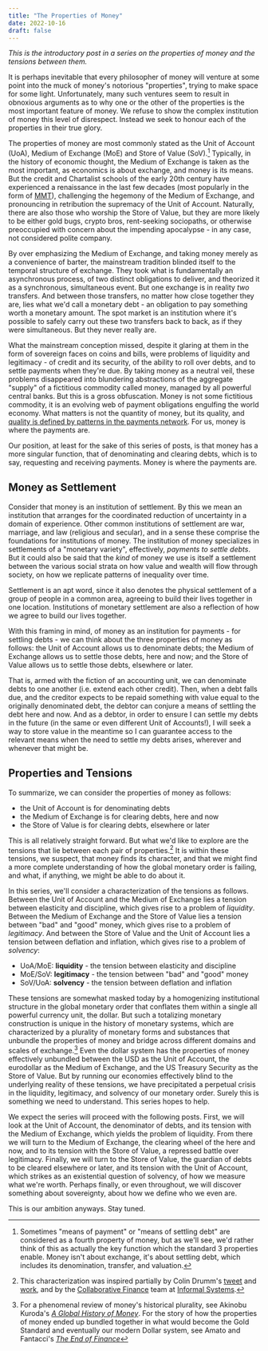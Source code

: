 ```yaml
--- 
title: "The Properties of Money" 
date: 2022-10-16
draft: false 
---
```


*This is the introductory post in a series on the properties of money and the
tensions between them.*

It is perhaps inevitable that every philosopher of money will venture at some point
into the muck of money's notorious "properties", trying to make space for some
light. Unfortunately, many such ventures seem to result in obnoxious
arguments as to why one or the other of the properties is the most important 
feature of money. We refuse to show the complex institution of
money this level of disrespect. Instead we seek to honour each of the properties
in their true glory.

The properties of money are most commonly stated as the
Unit of Account (UoA), Medium of Exchange (MoE)
and Store of Value (SoV).[^properties-payments] Typically, in the history of economic thought, the Medium of Exchange
is taken as the most important, as economics is about exchange, and money is its
means. But the credit and Chartalist schools of the early 20th century have
experienced a renaissance in the last few decades (most popularly in the form of
[MMT][MMT]), challenging the
hegemony of the Medium of Exchange, and pronouncing in retribution the
supremacy of the Unit of Account. Naturally, there are also those who worship the Store of Value, 
but they are more likely to be either gold bugs, crypto bros, 
rent-seeking sociopaths, or otherwise preoccupied with concern about the impending apocalypse - 
in any case, not considered polite company.

By over emphasizing the Medium of Exchange, and taking money merely as a convenience of barter,
the mainstream tradition blinded itself to the temporal structure of exchange.
They took what is fundamentally an asynchronous process, of two distinct obligations to deliver, 
and theorized it as a synchronous, simultaneous event. But one exchange is in reality *two* transfers. 
And between those transfers, no matter how close together they are, lies what we'd 
call a monetary debt - an obligation to pay something worth a monetary amount.
The spot market is an institution where it's possible to safely carry out these two
transfers back to back, as if they were simultaneous. But they never really are.

What the mainstream conception missed, despite it glaring at them in the form of 
sovereign faces on coins and bills, were problems of liquidity and legitimacy - of
credit and its security, of the ability to roll over debts, and to settle payments
when they're due. By taking money as a neutral veil, these problems disappeared
into blundering abstractions of the aggregate "supply" of a fictitious commodity called money, 
managed by all powerful central banks. But this is a gross obfuscation. Money is not some
fictitious commodity, it is an evolving web of payment obligations engulfing the world economy.
What matters is not the quantity of money, but its quality,
and [quality is defined by patterns in the payments
network](https://ebuchman.github.io/posts/velocity/).
For us, money is where the payments are.

Our position, at least for the sake of this series of posts, is that money has a more singular function, 
that of denominating and clearing debts, which is to say, 
requesting and receiving payments. Money is where the payments are.

## Money as Settlement

Consider that money is an institution of settlement. By this we mean
an institution that arranges for the coordinated reduction of uncertainty in a
domain of experience. Other common institutions of settlement are war, marriage,
and law (religious and secular), and in a sense these comprise the
foundations for institutions of money. The institution of money specializes in
settlements of a "monetary variety", effectively, *payments to settle debts*.
But it could also be said that the *kind* of money we use is itself
a settlement between the various social strata on how value and wealth will
flow through society, on how we replicate patterns of inequality over time. 

Settlement is an apt word, since it
also denotes the physical settlement of a group of people in a common area,
agreeing to build their lives together in one location. Institutions of monetary settlement
are also a reflection of how we agree to build our lives together.

With this framing in mind, of money as an institution for payments - for
settling debts - we can think about the three properties of money as follows: the
Unit of Account allows us to denominate debts; the Medium of Exchange allows us to settle those debts, here
and now; and the Store of Value allows us to settle those debts, elsewhere or later. 

That is, armed with the
fiction of an accounting unit, we can denominate debts to one another
(i.e. extend each other credit). Then, when a debt falls due, and the creditor expects
to be repaid something with value equal to the originally denominated debt, the
debtor can conjure a means of settling the debt here and now. And as a
debtor, in order to ensure I can settle my debts in the future (in the same or
even different Unit of Accounts!), I will seek a way to store value in the meantime so I can guarantee access to 
the relevant means when the need to settle my debts arises, wherever and
whenever that might be.

## Properties and Tensions

To summarize, we can consider the properties of money as follows:

- the Unit of Account is for denominating debts
- the Medium of Exchange is for clearing debts, here and now
- the Store of Value is for clearing debts, elsewhere or later

This is all relatively straight forward. But what we'd like to explore 
are the tensions that lie between each pair of properties.[^inspiration]
It is within these tensions, we suspect, that money finds its character,
and that we might find a more complete understanding of how the global monetary order is
failing, and what, if anything, we might be able to do about it.

In this series, we'll consider a characterization of the tensions as follows.
Between the Unit of Account and the Medium of Exchange lies a tension between elasticity and discipline,
which gives rise to a problem of *liquidity*. Between the Medium of Exchange and the Store of Value lies a
tension between "bad" and "good" money, which gives rise to a problem of *legitimacy*.
And between the Store of Value and the Unit of Account lies a tension between deflation and inflation,
which gives rise to a problem of *solvency*:

- UoA/MoE: **liquidity** - the tension between elasticity and discipline
- MoE/SoV: **legitimacy** - the tension between "bad" and "good" money
- SoV/UoA: **solvency** - the tension between deflation and inflation

These tensions are somewhat masked today by a homogenizing institutional structure in the
global monetary order that conflates them within a single all powerful currency
unit, the dollar. But such a totalizing monetary construction is unique in the
history of monetary systems, which are characterized by a plurality of monetary
forms and substances that unbundle the properties of money and bridge across different domains and scales of
exchange.[^globalhistory] Even the dollar system has the properties of money effectively unbundled between the USD as the Unit of Account, 
the eurodollar as the Medium of Exchange, and the US Treasury Security as the Store of Value. But by running
our economies effectively blind to the underlying reality of these tensions, we have 
precipitated a perpetual crisis in the liquidity, legitimacy, and solvency of our monetary order. 
Surely this is something we need to understand. This series hopes to help.

We expect the series will proceed with the following posts.
First, we will look at the Unit of Account, the denominator of debts, and its tension with the Medium of Exchange, which yields
the problem of liquidity. From there we will turn to the Medium of Exchange, the clearing wheel 
of the here and now, and to its tension with the Store of Value, a repressed battle over
legitimacy. Finally, we will turn to the Store of Value, the guardian of debts to be cleared
elsewhere or later, and its tension with the Unit of Account, which strikes as an
existential question of solvency, of how we measure what we're worth. Perhaps
finally, or even throughout, we will discover something about sovereignty, about how we define who we even are.

This is our ambition anyways. Stay tuned.

[MMT]: https://ebuchman.github.io/posts/mmt/
[end-of-finance]: https://www.wiley.com/en-ca/The+End+of+Finance-p-9780745651118
[global-history-money]: https://www.routledge.com/A-Global-History-of-Money/Kuroda/p/book/9780367859237
[Informal Systems]: https://informal.systems/

[^properties-payments]: Sometimes "means of payment" or "means of settling debt" are considered as a
fourth property of money, but as we'll see, we'd rather think of this as actually the key
function which the standard 3 properties enable. Money isn't about exchange,
it's about settling debt, which includes its denomination, transfer, and
valuation.
[^inspiration]: This characterization was inspired partially by Colin Drumm's
  [tweet](https://twitter.com/drumm_colin/status/1363988893075337218)
  and [work](https://twitter.com/drumm_colin/status/1468779685916012546), and by the [Collaborative Finance](https://twitter.com/buchmanster/status/1558642981518942209) team at [Informal Systems].
[^universe]: Or having only the physical laws of the universe as counterparty!
[^globalhistory]: For a phenomenal review of money's historical plurality, see Akinobu Kuroda's [*A Global History of Money*][global-history-money]. For the story of how the properties of money ended up bundled together in
what would become the Gold Standard and eventually our modern Dollar system, see
Amato and Fantacci's [*The End of Finance*][end-of-finance]

